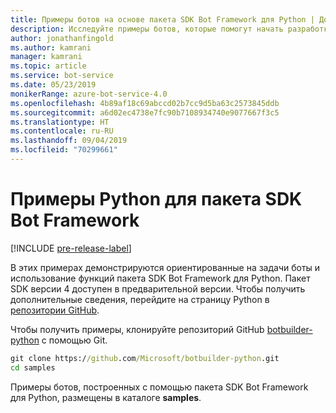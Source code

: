 ```yaml
---
title: Примеры ботов на основе пакета SDK Bot Framework для Python | Документация Майкрософт
description: Исследуйте примеры ботов, которые помогут начать разработку бота с помощью пакета SDK Bot Framework для Python.
author: jonathanfingold
ms.author: kamrani
manager: kamrani
ms.topic: article
ms.service: bot-service
ms.date: 05/23/2019
monikerRange: azure-bot-service-4.0
ms.openlocfilehash: 4b89af18c69abccd02b7cc9d5ba63c2573845ddb
ms.sourcegitcommit: a6d02ec4738e7fc90b7108934740e9077667f3c5
ms.translationtype: HT
ms.contentlocale: ru-RU
ms.lasthandoff: 09/04/2019
ms.locfileid: "70299661"
---
```

# <a name="python-samples-for-bot-framework-sdk"></a>Примеры Python для пакета SDK Bot Framework
[!INCLUDE [pre-release-label](../includes/pre-release-label.md)]

В этих примерах демонстрируются ориентированные на задачи боты и использование функций пакета SDK Bot Framework для Python. Пакет SDK версии 4 доступен в предварительной версии. Чтобы получить дополнительные сведения, перейдите на страницу Python в [репозитории GitHub](https://github.com/Microsoft/botbuilder-python). 

Чтобы получить примеры, клонируйте репозиторий GitHub [botbuilder-python](https://github.com/Microsoft/botbuilder-python) с помощью Git.

```cmd
git clone https://github.com/Microsoft/botbuilder-python.git
cd samples
```
Примеры ботов, построенных с помощью пакета SDK Bot Framework для Python, размещены в каталоге **samples**.
